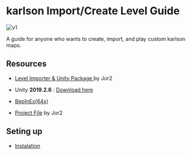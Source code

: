 # karlson Import/Create Level Guide

![v1](https://github.com/whyllay/karlson-IL-Guide/blob/main/web/assets/1.gif)


 A guide for anyone who wants to create, import, and play custom karlson maps.


## Resources

- [Level Importer & Unity Package ](https://github.com/Jor02/KarlsonLevelImporter/releases/) by Jor2

- Unity **2019.2.6** : [Download here](https://unity3d.com/get-unity/download/archive)

- [BepInEx(64x)](https://github.com/BepInEx/BepInEx/releases/tag/v5.4.21)

- [Project File](https://github.com/whyllay/karlson-IL-Guide/blob/main/assets/TemplateProject.zip?raw=true) by Jor2



## Seting up

- [Instalation](https://github.com/whyllay/karlson-IL-Guide/wiki/Setting-up-the-game)
